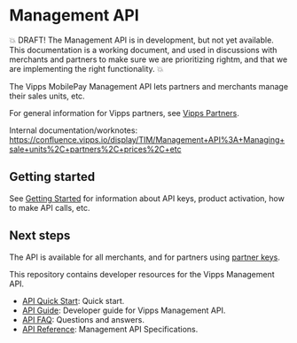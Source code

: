 <!-- START_METADATA
---
title: Introduction to the Management API
sidebar_label: Introduction
sidebar_position: 1
hide_table_of_contents: true
description: The Vipps MobilePay Management API lets partners and merchants manage their sales units, etc.
pagination_next: null
pagination_prev: null
---
END_METADATA -->

# Management API

💥 
DRAFT! The Management API is in development, but not yet available.
This documentation is a working document, and used in discussions with
merchants and partners to make sure we are prioritizing rightm,
and that we are implementing the right functionality.
💥

The Vipps MobilePay Management API lets partners and merchants manage their sales units, etc.

For general information for Vipps partners, see
[Vipps Partners](https://developer.vippsmobilepay.com/docs/vipps-partner).

Internal documentation/worknotes: https://confluence.vipps.io/display/TIM/Management+API%3A+Managing+sale+units%2C+partners%2C+prices%2C+etc

## Getting started

See
[Getting Started](https://developer.vippsmobilepay.com/docs/vipps-developers/getting-started)
for information about API keys, product activation, how to make API calls, etc.

## Next steps

The API is available for all merchants, and for partners using
[partner keys](https://developer.vippsmobilepay.com/docs/vipps-partner/partner-keys).

This repository contains developer resources for the Vipps Management API.

* [API Quick Start](vipps-management-api-quick-start.md):  Quick start.
* [API Guide](vipps-management-api.md): Developer guide for Vipps Management API.
* [API FAQ](vipps-management-api-faq.md): Questions and answers.
* [API Reference](https://developer.vippsmobilepay.com/api/management): Management API Specifications.
